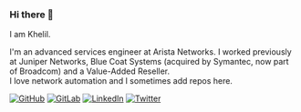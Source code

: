 ### Hi there 👋

I am Khelil.  

I'm an advanced services engineer at Arista Networks. I worked previously at Juniper Networks, Blue Coat Systems (acquired by Symantec, now part of Broadcom) and a Value-Added Reseller.  
I love network automation and I sometimes add repos here.  

[![GitHub](https://img.shields.io/badge/github-%23121011.svg?style=for-the-badge&logo=github&logoColor=white)](https://github.com/ksator)
[![GitLab](https://img.shields.io/badge/gitlab-%23181717.svg?style=for-the-badge&logo=gitlab&logoColor=white)](https://gitlab.com/ksator)
[![LinkedIn](https://img.shields.io/badge/linkedin-%230077B5.svg?style=for-the-badge&logo=linkedin&logoColor=white)](https://www.linkedin.com/in/khelilsator/)
[![Twitter](https://img.shields.io/badge/twitter-%231DA1F2.svg?style=for-the-badge&logo=Twitter&logoColor=white)](https://twitter.com/khelilsator)  

